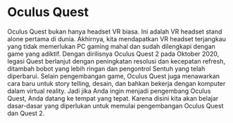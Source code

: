 # Oculus Quest

Oculus Quest bukan hanya headset VR biasa. Ini adalah VR headset stand alone pertama di dunia. Akhirnya, kita mendapatkan VR headset terjangkau yang tidak memerlukan PC gaming mahal dan sudah dilengkapi dengan game yang adiktif. Dengan dirilisnya Oculus Quest 2 pada Oktober 2020, legasi Quest berlanjut dengan peningkatan resolusi dan kecepatan refresh, ditambah bobot yang lebih ringan dan pengontrol Sentuh yang telah diperbarui.
Selain pengembangan game, Oculus Quest juga menawarkan cara baru untuk story telling, desain, dan bahkan bekerja dengan komputer dalam virtual reality. Jadi jika Anda ingin menjadi pengembang Oculus Quest, Anda datang ke tempat yang tepat. Karena disini kita akan belajar dasar-dasar yang diperlukan untuk memulai pengembangan Oculus Quest dan Quest 2.